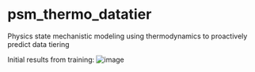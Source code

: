 # psm_thermo_datatier
Physics state mechanistic modeling using thermodynamics to proactively predict data tiering

Initial results from training: 
![image](https://github.com/user-attachments/assets/35b26d1f-b5ff-4e32-afe0-1d4f4ff56cb1)

